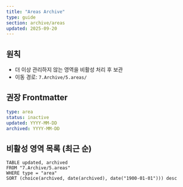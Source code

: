 ```yaml
---
title: "Areas Archive"
type: guide
section: archive/areas
updated: 2025-09-20
---
```



## 원칙
- 더 이상 관리하지 않는 영역을 비활성 처리 후 보관
- 이동 경로: `7.Archive/5.areas/`

## 권장 Frontmatter
```yaml
type: area
status: inactive
updated: YYYY-MM-DD
archived: YYYY-MM-DD
```

## 비활성 영역 목록 (최근 순)
```dataview
TABLE updated, archived
FROM "7.Archive/5.areas"
WHERE type = "area"
SORT (choice(archived, date(archived), date("1900-01-01"))) desc
```

